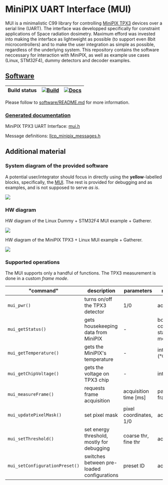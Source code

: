 # MiniPIX UART Interface (MUI)

MUI is a minimalistic C99 library for controlling [MiniPIX TPX3](https://advacam.com/camera/minipix-tpx3) devices over a serial line (UART).
The interface was developped specifically for constraint applications of Space radiation dosimetry.
Maximum efford was invested into making the interface as lightweight as possible (to support even 8bit microcontrollers) and to make the user integration as simple as possible, regardless of the underlying system.
This repository contains the software neccessary for interaction with MiniPIX, as well as example use cases (Linux, STM32F4), dummy detectors and decoder examples.

## [Software](https://github.com/klaxalk/tpx_lunar_lander/tree/master/software)

| Build status | [![Build](https://github.com/klaxalk/minipix_uart_interface/workflows/Build/badge.svg)](https://github.com/klaxalk/minipix_uart_interface/actions) | [![Docs](https://github.com/klaxalk/minipix_uart_interface/workflows/Docs/badge.svg)](https://github.com/klaxalk/minipix_uart_interface/actions) |
|--------------|----------------------------------------------------------------------------------------------------------------------------------------------------|--------------------------------------------------------------------------------------------------------------------------------------------------|

Please follow to [software/README.md](./software/README.md) for more information.

### [Generated documentation](https://klaxalk.github.io/minipix_uart_interface/)

MiniPIX TPX3 UART Interface: [mui.h](https://klaxalk.github.io/minipix_uart_interface/mui_2include_2mui_8h.html)

Message definitions: [llcp_minipix_messages.h](https://klaxalk.github.io/minipix_uart_interface/mui_2include_2llcp_2llcp__minipix__messages_8h.html)

## Additional material

### System diagram of the provided software

A potential user/integrator should focus in directly using the **yellow**-labelled blocks, specifically, the [MUI](./software/mui/README.md).
The rest is provided for debugging and as examples, and is not supposed to serve _as is_.

[![](./fig/diagram.png)](./fig/diagram.pdf)

### HW diagram

HW diagram of the Linux Dummy + STM32F4 MUI example + Gatherer.

![](fig/hw_diagram_labels.png)

HW diagram of the MiniPIX TPX3 + Linux MUI example + Gatherer.

![](fig/uart_minipix_pinout.jpg)

### Supported operations

The MUI supports only a handful of functions.
The TPX3 measurement is done in a custom _frame mode_.

| "command"                      | description                                | parameters             | returns                    |
|--------------------------------|--------------------------------------------|------------------------|----------------------------|
| `mui_pwr()`                    | turns on/off the TPX3 detector             | 1/0                    | ack                        |
| `mui_getStatus()`              | gets housekeeping data from MiniPIX        | -                      | boot count, status message |
| `mui_getTemperature()`         | gets the MiniPIX's temperature             | -                      | int16_t (°C)               |
| `mui_getChipVoltage()`         | gets the voltage on TPX3 chip              | -                      | int16_t (V)                |
| `mui_measureFrame()`           | requests frame acquisition                 | acquisition time [ms]  | packetized frame           |
| `mui_updatePixelMask()`        | set pixel mask                             | pixel coordinates, 1/0 | ack                        |
| `mui_setThreshold()`           | set energy threshold, mostly for debugging | coarse thr, fine thr   | ack                        |
| `mui_setConfigurationPreset()` | switches between pre-loaded configurations | preset ID              | ack                        |
